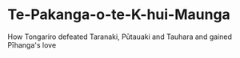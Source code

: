 # Te-Pakanga-o-te-K-hui-Maunga
How Tongariro defeated Taranaki, Pūtauaki and Tauhara and gained Pīhanga's love
